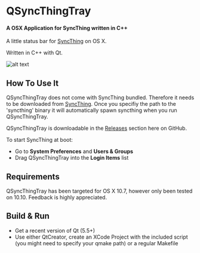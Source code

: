 QSyncThingTray
=============
#### A OSX Application for SyncThing written in C++

A little status bar for [SyncThing](http://syncthing.net/) on OS X.

Written in C++ with Qt.

![alt text](https://raw.githubusercontent.com/sieren/QSyncThingTray/master/media/qsyncthingtray.png "Logo Title Text 1")

## How To Use It
QSyncThingTray does not come with SyncThing bundled. Therefore it needs to be downloaded from [SyncThing](http://syncthing.net/).
Once you specifiy the path to the 'syncthing' binary it will automatically spawn syncthing when you run QSyncThingTray.

QSyncThingTray is downloadable in the [Releases](https://github.com/sieren/QSyncThingTray/releases) section here on GitHub.

To start SyncThing at boot:

+ Go to **System Preferences** and **Users & Groups**
+ Drag QSyncThingTray into the **Login Items** list

## Requirements
QSyncThingTray has been targeted for OS X 10.7, however only been tested on 10.10. Feedback is highly appreciated.

## Build & Run
+ Get a recent version of Qt (5.5+)
+ Use either QtCreator, create an XCode Project with the included script (you might need to specify your qmake path) or a regular Makefile